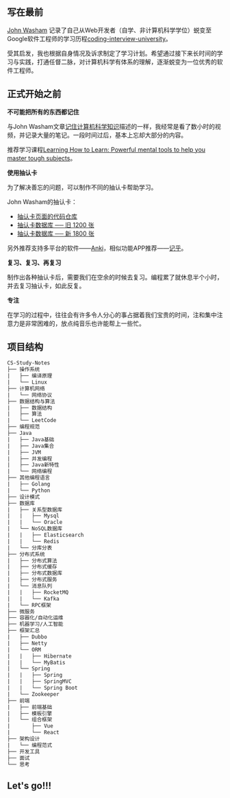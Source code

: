 ## 写在最前

[John Washam](https://startupnextdoor.com/author/john/) 记录了自己从Web开发者（自学、非计算机科学学位）蜕变至 Google软件工程师的学习历程[coding-interview-university](https://github.com/jwasham/coding-interview-university)。

受其启发，我也根据自身情况及诉求制定了学习计划。希望通过接下来长时间的学习与实践，打通任督二脉，对计算机科学有体系的理解，逐渐蜕变为一位优秀的软件工程师。

## 正式开始之前

**不可能把所有的东西都记住**

与John Washam文章[记住计算机科学知识](https://startupnextdoor.com/retaining-computer-science-knowledge/)描述的一样，我经常是看了数小时的视频，并记录大量的笔记。一段时间过后，基本上忘却大部分的内容。

推荐学习课程[Learning How to Learn: Powerful mental tools to help you master tough subjects](https://www.coursera.org/learn/learning-how-to-learn)。

**使用抽认卡**

为了解决善忘的问题，可以制作不同的抽认卡帮助学习。

John Washam的抽认卡：

- [抽认卡页面的代码仓库](https://github.com/jwasham/computer-science-flash-cards)
- [抽认卡数据库 ── 旧 1200 张](https://github.com/jwasham/computer-science-flash-cards/blob/master/cards-jwasham.db)
- [抽认卡数据库 ── 新 1800 张](https://github.com/jwasham/computer-science-flash-cards/blob/master/cards-jwasham-extreme.db)

另外推荐支持多平台的软件——[Anki](http://ankisrs.net/)，相似功能APP推荐——[记乎](http://www.geefoo.cn/)。

**复习、复习、再复习**

制作出各种抽认卡后，需要我们在空余的时候去复习。编程累了就休息半个小时，并去复习抽认卡，如此反复。

**专注**

在学习的过程中，往往会有许多令人分心的事占据着我们宝贵的时间，注和集中注意力是非常困难的，放点纯音乐也许能帮上一些忙。

## 项目结构

```html
CS-Study-Notes
├── 操作系统
|   ├── 编译原理
|   └── Linux
├── 计算机网络
|   └── 网络协议
├── 数据结构与算法
|   ├── 数据结构
|   ├── 算法
|   └── LeetCode
├── 编程规范
├── Java
|   ├── Java基础
|   ├── Java集合
|   ├── JVM
|   ├── 并发编程
|   ├── Java新特性
|   └── 网络编程
├── 其他编程语言
|   ├── Golang
|   └── Python
├── 设计模式
├── 数据库
|   ├── 关系型数据库
|   |   ├── Mysql
|   |   └── Oracle
|   └── NoSQL数据库
|   |   ├── Elasticsearch
|   |   └── Redis
|   └── 分库分表
├── 分布式系统
|   ├── 分布式算法
|   ├── 分布式缓存
|   ├── 分布式数据库
|   ├── 分布式服务   
|   └── 消息队列
|   |   ├── RocketMQ 
|   |   └── Kafka
|   └── RPC框架 
├── 微服务
├── 容器化/自动化运维
├── 机器学习/人工智能
├── 框架汇总
|   ├── Dubbo
|   ├── Netty
|   └── ORM
|   |   ├── Hibernate 
|   |   └── MyBatis
|   └── Spring
|   |   ├── Spring 
|   |   ├── SpringMVC 
|   |   └── Spring Boot
|   └── Zookeeper 
├── 前端
|   ├── 前端基础
|   ├── 模板引擎
|   └── 组合框架
|    	├── Vue
|    	└── React
├── 架构设计
|   └── 编程范式
├── 开发工具
├── 面试
└── 思考
```

## Let's go!!!

